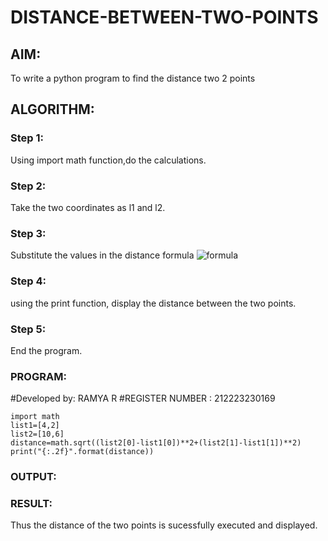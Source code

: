 # DISTANCE-BETWEEN-TWO-POINTS

## AIM:
To write a python program to find the distance two 2 points
## ALGORITHM:
### Step 1: 
   Using import math function,do the calculations.
### Step 2: 
   Take the two coordinates as l1 and l2.
### Step 3: 
   Substitute the values in the distance formula
   ![formula](/formula.JPG)
### Step 4: 
   using the print function, display the distance between the two points.
### Step 5: 
   End the program.
### PROGRAM:
#Developed by: RAMYA R
#REGISTER NUMBER : 212223230169
```
import math
list1=[4,2]
list2=[10,6]
distance=math.sqrt((list2[0]-list1[0])**2+(list2[1]-list1[1])**2)
print("{:.2f}".format(distance))
```

### OUTPUT:


### RESULT:
Thus the distance of the two points is sucessfully executed and displayed.
